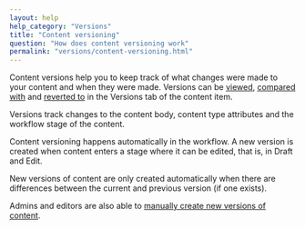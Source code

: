 ```yaml
---
layout: help
help_category: "Versions"
title: "Content versioning"
question: "How does content versioning work"
permalink: "versions/content-versioning.html"
---
```


Content versions help you to keep track of what changes were made to
your content and when they were made. Versions can be [viewed](/help/versions/view-content-versions.html),
[compared with](/help/versions/compare-content-versions.html)
and [reverted to](/help/versions/revert-to-a-content-version.html) in the
Versions tab of the content item.

Versions track changes to the content body, content type attributes and
the workflow stage of the content.

Content versioning happens automatically in the workflow. A new version is created when content enters a stage where it can
be edited, that is, in Draft and Edit.

New versions of content are only created automatically when there are
differences between the current and previous version (if one exists).

Admins and editors are also able to [manually create new versions of content](/help/content/save-content-as-new-version.html).